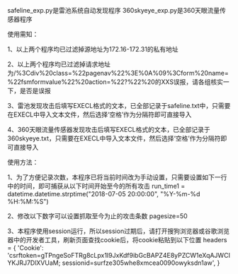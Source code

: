 safeline_exp.py是雷池系统自动发现程序
360skyeye_exp.py是360天眼流量传感器程序

使用需知：

1、以上两个程序均已过滤掉源地址为172.16-172.31的私有地址

2、以上两个程序均已过滤掉请求地址为/%3Cdiv%20class=%22pagenav%22%3E%0A%09%3Cform%20name=%22fsmformvalue%22%20action=%22?%22%20的XXS误报，请各组核实一下，是否是误报

3、雷池发现攻击后填写EXECL格式的文本，已全部记录于safeline.txt中，只需要在EXECL中导入文本文件，然后选择‘空格’作为分隔符即可直接导入

4、360天眼流量传感器发现攻击后填写EXECL格式的文本，已全部记录于360skyeye.txt，只需要在EXECL中导入文本文件，然后选择‘空格’作为分隔符即可直接导入

使用方法：

1、为了方便记录次数，本程序已将当前时间改为手动设置，只需要设置如下一行中的时间，即可捕获从以下时间开始至今的所有攻击
run_time1 = datetime.datetime.strptime("2018-07-05 20:00:00", "%Y-%m-%d %H:%M:%S")

2、修改以下数字可以设置抓取至今为止的攻击条数
pagesize=50

3、本程序使用session运行，所以session过期后，请打开搜狗浏览器或谷歌浏览器中的开发者工具，刷新页面查找cookie后，将cookie粘贴到以下位置
headers = {
               'Cookie': 'csrftoken=gTPngeSoFTRg8cLpx1I9JxKdf9ibGcBAPZ4E8yPZCW1eXqAJWCIYKJRJ7DlXVUaM; sessionid=surfze305whe8xmcea0090owyksdn1aw',
               }